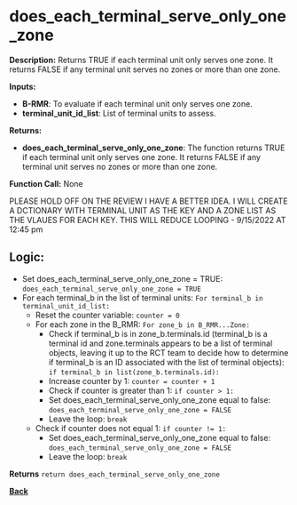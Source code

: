 # does_each_terminal_serve_only_one_zone   

**Description:** Returns TRUE if each terminal unit only serves one zone. It returns FALSE if any terminal unit serves no zones or more than one zone.   
   

**Inputs:**  
- **B-RMR**: To evaluate if each terminal unit only serves one zone.   
- **terminal_unit_id_list**: List of terminal units to assess. 


**Returns:**  
- **does_each_terminal_serve_only_one_zone**: The function returns TRUE if each terminal unit only serves one zone. It returns FALSE if any terminal unit serves no zones or more than one zone.   
 
**Function Call:**  None  

 PLEASE HOLD OFF ON THE REVIEW I HAVE A BETTER IDEA. I WILL CREATE A DCTIONARY WITH TERMINAL UNIT AS THE KEY AND A ZONE LIST AS THE VLAUES FOR EACH KEY. THIS WILL REDUCE LOOPING - 9/15/2022 AT 12:45 pm
## Logic: 
- Set does_each_terminal_serve_only_one_zone = TRUE: `does_each_terminal_serve_only_one_zone = TRUE`  
- For each terminal_b in the list of terminal units: `For terminal_b in terminal_unit_id_list:`  
    - Reset the counter variable: `counter = 0`  
    - For each zone in the B_RMR: `For zone_b in B_RMR...Zone:` 
        - Check if terminal_b is in zone_b.terminals.id (terminal_b is a terminal id and zone.terminals appears to be a list of terminal objects, leaving it up to the RCT team to decide how to determine if terminal_b is an ID associated with the list of terminal objects): `if terminal_b in list(zone_b.terminals.id):`  
        - Increase counter by 1: `counter = counter + 1`  
        - Check if counter is greater than 1: `if counter > 1:` 
        - Set does_each_terminal_serve_only_one_zone equal to false: `does_each_terminal_serve_only_one_zone = FALSE`  
        - Leave the loop: `break`
    - Check if counter does not equal 1: `if counter != 1:` 
        - Set does_each_terminal_serve_only_one_zone equal to false: `does_each_terminal_serve_only_one_zone = FALSE`  
        - Leave the loop: `break`

**Returns** `return does_each_terminal_serve_only_one_zone`  

**[Back](../../../_toc.md)**
